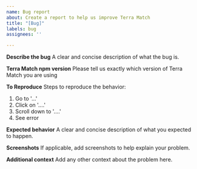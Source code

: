 ```yaml
---
name: Bug report
about: Create a report to help us improve Terra Match
title: "[Bug]"
labels: bug
assignees: ''

---
```


**Describe the bug**
A clear and concise description of what the bug is.

**Terra Match npm version**
Please tell us exactly which version of Terra Match you are using

**To Reproduce**
Steps to reproduce the behavior:
1. Go to '...'
2. Click on '....'
3. Scroll down to '....'
4. See error

**Expected behavior**
A clear and concise description of what you expected to happen.

**Screenshots**
If applicable, add screenshots to help explain your problem.

**Additional context**
Add any other context about the problem here.

